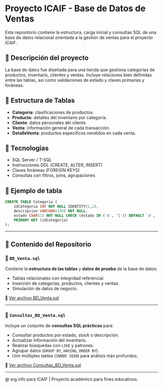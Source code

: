 
# Proyecto ICAIF - Base de Datos de Ventas

Este repositorio contiene la estructura, carga inicial y consultas SQL de una base de datos relacional orientada a la gestión de ventas para el proyecto ICAIF.

## 📌 Descripción del proyecto

La base de datos fue diseñada para una tienda que gestiona categorías de productos, inventario, clientes y ventas. Incluye relaciones bien definidas entre las tablas, así como validaciones de estado y claves primarias y foráneas.

## 🧱 Estructura de Tablas

- **Categoria**: clasificaciones de productos.
- **Producto**: detalles del inventario por categoría.
- **Cliente**: datos personales del cliente.
- **Venta**: información general de cada transacción.
- **DetalleVenta**: productos específicos vendidos en cada venta.

## 🧪 Tecnologías

- SQL Server / T-SQL
- Instrucciones DDL (CREATE, ALTER, INSERT)
- Claves foráneas (FOREIGN KEYS)
- Consultas con filtros, joins, agrupaciones

## 📂 Ejemplo de tabla

```sql
CREATE TABLE Categoria (
	idCategoria INT NOT NULL IDENTITY(1,1),
	descripcion VARCHAR(100) NOT NULL,
	estado CHAR(1) NOT NULL CHECK (estado IN ('A', 'I')) DEFAULT 'A',
	PRIMARY KEY (idCategoria)
);
```

---

## 🧾 Contenido del Repositorio

### 📁 `BD_Venta.sql`

Contiene la **estructura de las tablas** y **datos de prueba** de la base de datos:

- Tablas relacionales con integridad referencial.
- Inserción de categorías, productos, clientes y ventas.
- Simulación de datos de negocio.

📄 [Ver archivo BD_Venta.sql](./BD_Venta.sql)

---

### 📁 `Consultas_BD_Venta.sql`

Incluye un conjunto de **consultas SQL prácticas** para:

- Consultar productos por estado, stock o descripción.
- Actualizar información del inventario.
- Realizar búsquedas con `LIKE` y patrones.
- Agrupar datos (`GROUP BY`, `HAVING`, `ORDER BY`).
- Unir múltiples tablas (`INNER JOIN`) para análisis más profundos.

📄 [Ver archivo Consultas_BD_Venta.sql](./Consultas_BD_Venta.sql)

---

@ srg.info para ICAIF | Proyecto académico para fines educativos.
